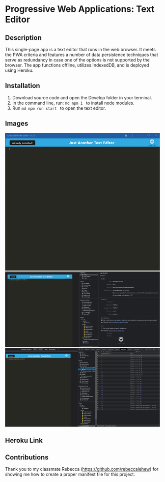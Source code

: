 # Progressive Web Applications: Text Editor

## Description
This single-page app is a text editor that runs in the web browser. It meets the PWA criteria and features a number of data persistence techniques that serve as redundancy in case one of the options is not supported by the browser. The app functions offline, utilizes IndexedDB, and is deployed using Heroku.

## Installation
1. Download source code and open the Develop folder in your terminal.
2. In the command line, run: ```md npm i ``` to install node modules.
3. Run ```md npm run start ``` to open the text editor.

## Images
![Home](Images/app-home.png)
![Manifest](Images/app-manifest.png)
![Service Workers](Images/app-sw.png)

## Heroku Link

## Contributions
Thank you to my classmate Rebecca (https://github.com/rebeccalehew) for showing me how to create a proper manifest file for this project.
